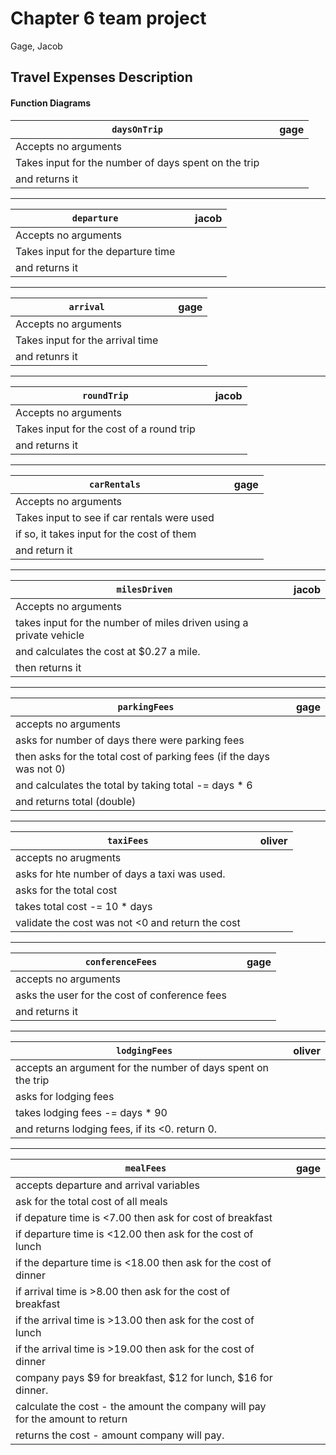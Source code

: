 # Chapter 6 team project
Gage, Jacob

## Travel Expenses Description

#### Function Diagrams

| `daysOnTrip`    |               |  gage     |
| ------------------ | ------------- | ------------ |
| Accepts no arguments |
| Takes input for the number of days spent on the trip |
|and returns it |
***

| `departure`    |               |     jacob   |
| ------------------ | ------------- | ------------ |
| Accepts no arguments|
| Takes input for the departure time|
| and returns it|
***

| `arrival`    |               |     gage   |
| ------------------ | ------------- | ------------ |
| Accepts no arguments|
| Takes input for the arrival time|
| and retunrs it|
***

|  `roundTrip` | | jacob |
| -- | -- | -- |
| Accepts no arguments |
| Takes input for the cost of a round trip |
| and returns it |
***

| `carRentals` | | gage |
| -- | -- | -- |
| Accepts no arguments |
| Takes input to see if car rentals were used |
| if so, it takes input for the cost of them |
| and return it |
***

| `milesDriven` | | jacob |
| -- | -- | -- |
| Accepts no arguments |
| takes input for the number of miles driven using a private vehicle|
| and calculates the cost at $0.27 a mile.|
| then returns it|
***

| `parkingFees` | | gage |
| -- | -- | -- |
| accepts no arguments |
| asks for number of days there were parking fees |
| then asks for the total cost of parking fees (if the days was not 0)|
| and calculates the total by taking total -= days * 6|
| and returns total (double) |
***

| `taxiFees` | | oliver |
| -- | -- | -- |
| accepts no arugments|
| asks for hte number of days a taxi was used.|
| asks for the total cost|
| takes total cost -= 10 * days |
| validate the cost was not <0 and return the cost|
***

| `conferenceFees` | | gage |
| -- | -- | -- |
| accepts no arguments|
| asks the user for the cost of conference fees|
| and returns it|
***

| `lodgingFees` | | oliver |
| -- | -- | -- |
| accepts an argument for the number of days spent on the trip|
| asks for lodging fees |
| takes lodging fees -= days * 90|
| and returns lodging fees, if its <0. return 0.|
***

| `mealFees` | | gage |
| -- | -- | -- |
| accepts departure and arrival variables |
| ask for the total cost of all meals |
| if depature time is <7.00 then ask for cost of breakfast |
| if departure time is <12.00 then ask for the cost of lunch |
| if the departure time is <18.00 then ask for the cost of dinner |
| if arrival time is >8.00 then ask for the cost of breakfast |
| if the arrival time is >13.00 then ask for the cost of lunch|
| if the arrival time is >19.00 then ask for the cost of dinner |
| company pays $9 for breakfast, $12 for lunch, $16 for dinner.|
| calculate the cost - the amount the company will pay for the amount to return |
| returns the cost - amount company will pay. |
